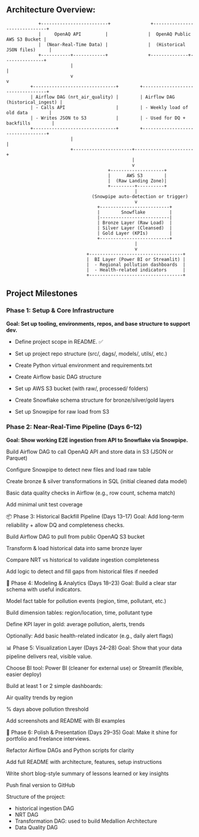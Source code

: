 ## Architecture Overview:

                +-------------------------+               +------------------------------+
                |     OpenAQ API         |               |  OpenAQ Public AWS S3 Bucket |
                |  (Near-Real-Time Data) |               |  (Historical JSON files)     |
                +-----------+------------+               +--------------+---------------+
                            |                                             |
                            v                                             v
             +-------------------------------+        +----------------------------------+
             | Airflow DAG (nrt_air_quality) |        | Airflow DAG (historical_ingest) |
             | - Calls API                   |        | - Weekly load of old data        |
             | - Writes JSON to S3           |        | - Used for DQ + backfills        |
             +-------------------------------+        +----------------------------------+
                            |                                             |
                            +----------------------+----------------------+
                                                   |
                                                   v
                                          +--------------------+
                                          |      AWS S3        |
                                          |  (Raw Landing Zone)|
                                          +---------+----------+
                                                    |
                                    (Snowpipe auto-detection or trigger)
                                                    v
                                      +--------------------------+
                                      |        Snowflake         |
                                      |--------------------------|
                                      | Bronze Layer (Raw Load)  |
                                      | Silver Layer (Cleansed)  |
                                      | Gold Layer (KPIs)        |
                                      +--------------------------+
                                                    |
                                                    v
                                  +-----------------------------------+
                                  |  BI Layer (Power BI or Streamlit) |
                                  |  - Regional pollution dashboards  |
                                  |  - Health-related indicators      |
                                  +-----------------------------------+

## Project Milestones

### Phase 1: Setup & Core Infrastructure

**Goal: Set up tooling, environments, repos, and base structure to support dev.**

 - Define project scope in README. ✅

 - Set up project repo structure (src/, dags/, models/, utils/, etc.)

 - Create Python virtual environment and requirements.txt

 - Create Airflow basic DAG structure

- Set up AWS S3 bucket (with raw/, processed/ folders)

- Create Snowflake schema structure for bronze/silver/gold layers

- Set up Snowpipe for raw load from S3

### Phase 2: Near-Real-Time Pipeline (Days 6–12)

**Goal: Show working E2E ingestion from API to Snowflake via Snowpipe.**

 Build Airflow DAG to call OpenAQ API and store data in S3 (JSON or Parquet)

 Configure Snowpipe to detect new files and load raw table

 Create bronze & silver transformations in SQL (initial cleaned data model)

 Basic data quality checks in Airflow (e.g., row count, schema match)

 Add minimal unit test coverage

📦 Phase 3: Historical Backfill Pipeline (Days 13–17)
Goal: Add long-term reliability + allow DQ and completeness checks.

 Build Airflow DAG to pull from public OpenAQ S3 bucket

 Transform & load historical data into same bronze layer

 Compare NRT vs historical to validate ingestion completeness

 Add logic to detect and fill gaps from historical files if needed

🧠 Phase 4: Modeling & Analytics (Days 18–23)
Goal: Build a clear star schema with useful indicators.

 Model fact table for pollution events (region, time, pollutant, etc.)

 Build dimension tables: region/location, time, pollutant type

 Define KPI layer in gold: average pollution, alerts, trends

 Optionally: Add basic health-related indicator (e.g., daily alert flags)

📊 Phase 5: Visualization Layer (Days 24–28)
Goal: Show that your data pipeline delivers real, visible value.

 Choose BI tool: Power BI (cleaner for external use) or Streamlit (flexible, easier deploy)

 Build at least 1 or 2 simple dashboards:

Air quality trends by region

% days above pollution threshold

 Add screenshots and README with BI examples

🧼 Phase 6: Polish & Presentation (Days 29–35)
Goal: Make it shine for portfolio and freelance interviews.

 Refactor Airflow DAGs and Python scripts for clarity

 Add full README with architecture, features, setup instructions

 Write short blog-style summary of lessons learned or key insights

 Push final version to GitHub

Structure of the project:
- historical ingestion DAG
- NRT DAG
- Transformation DAG: used to build Medallion Architecture
- Data Quality DAG